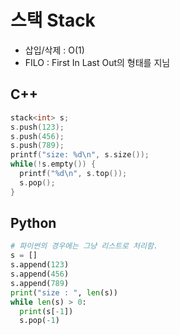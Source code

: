 # 스택 Stack
- 삽입/삭제 : O(1)
- FILO : First In Last Out의 형태를 지님

## C++

``` c++
stack<int> s;
s.push(123);
s.push(456);
s.push(789);
printf("size: %d\n", s.size());
while(!s.empty()) {
  printf("%d\n", s.top());
  s.pop();
}
```

## Python

```python
# 파이썬의 경우에는 그냥 리스트로 처리함.
s = []
s.append(123)
s.append(456)
s.append(789)
print("size : ", len(s))
while len(s) > 0:
  print(s[-1])
  s.pop(-1)
```
